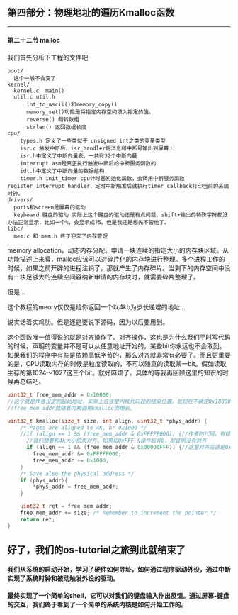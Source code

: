 ## 第四部分：物理地址的遍历Kmalloc函数
-------------


#### 第二十二节 malloc

我们首先分析下工程的文件吧

    boot/
      这个一般不会变了
    kernel/
      kernel.c  main()
      util.c util.h
          int_to_ascii()和memory_copy()
          memory_set()功能是将指定内存空间填入指定的值。
          reverse() 翻转数组
          strlen() 返回数组长度
    cpu/
        types.h 定义了一些类似于 unsigned int之类的变量类型
        isr.c 触发中断后，isr_handler将消息和中断号输出到屏幕上
        isr.h中定义了中断向量表，一共有32个中断向量
        interrupt.asm是真正执行触发中断后的中断服务函数的
        idt.h中定义了中断向量的数据结构
        timer.h init_timer cpu计时器初始化函数，会调用中断服务函数register_interrupt_handler，定时中断触发后就执行timer_callback打印当前的系统时钟。
    drivers/
      ports和screen是屏幕的驱动
      keyboard 键盘的驱动 实际上这个键盘的驱动还是有点问题，shift+输出的特殊字符都没办法正常显示，比如一个%，会显示成?5。但是我还是想先不管他了。
    libc/
      mem.c 和 mem.h 终于迎来了内存管理

memory allocation，动态内存分配。申请一块连续的指定大小的内存块区域。从功能描述上来看，malloc应该可以对碎片化的内存块进行整理。多个进程工作的时候，如果之前开辟的进程注销了，那就产生了内存碎片。当剩下的内存空间中没有一块足够大的连续空间容纳新申请的内存块时，就需要碎片整理了。

但是...

这个教程的meory仅仅是给你返回一个以4kb为步长递增的地址...

说实话着实鸡肋。但是还是要说下源码，因为以后要用到。

这个函数唯一值得说的就是对齐操作了。对齐操作，这也是为什么我们平时写代码的时候，声明的变量并不是可以从任意地址开始的，某些bit你永远也不会取到。如果我们的程序中有些是依赖高低字节的，那么对齐就非常有必要了。而且更重要的是，CPU读取内存的时候是粒度读取的，不可以随意的读取某一bit。假如读取主存的第1024～1027这三个bit。就好麻烦了。具体的等我再回顾这里的知识的时候再总结吧。

```c++
uint32_t free_mem_addr = 0x10000;
//这个就是作者设定的起始地址，实际上应该是内核代码段的结束位置。我现在不确定0x10000是不是内核代码结束的位置。但是肯定是一个没有被使用的地址。
//free_mem_addr就随着内核调用kmalloc而增长。

uint32_t kmalloc(size_t size, int align, uint32_t *phys_addr) {
    /* Pages are aligned to 4K, or 0x1000 */
    //if (align == 1 && (free_mem_addr & 0xFFFFF000)) {//作者的代码，有错误
      //我们想要和4k大小的页对齐。如果和0xFFF &操作后非0，就说明没有对齐
      if (align == 1 && (free_mem_addr & 0x00000FFF)) {//这里对齐应该是0x00000FFF
        free_mem_addr &= 0xFFFFF000;
        free_mem_addr += 0x1000;
    }
    /* Save also the physical address */
    if (phys_addr){
        *phys_addr = free_mem_addr;
    }

    uint32_t ret = free_mem_addr;
    free_mem_addr += size; /* Remember to increment the pointer */
    return ret;
}

```

## 好了，我们的os-tutorial之旅到此就结束了
#### 我们从系统的启动开始，学习了硬件如何寻址，如何通过程序驱动外设，通过中断实现了系统时钟和被动触发外设的驱动。
#### 最终实现了一个简单的shell，它可以对我们的键盘输入作出反馈。通过屏幕-键盘的交互，我们终于看到了一个简单的系统内核是如何开始工作的。
